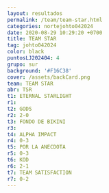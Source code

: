 ```yaml
---
layout: resultados
permalink: /team/team-star.html
categories: nortejohto042024
date: 2020-08-29 10:29:20 +0700
title: TEAM STAR
tag: johto042024
color: black
puntosLJ202404: 4
grupo: sur
background: '#F16C38'
cover: /assets/backCard.png
team: TEAM STAR
abr: TSR
t1: ETERNAL STARLIGHT
r1:
t2: GODS
r2: 2-0
t3: FONDO DE BIKINI
r3:
t4: ALPHA IMPACT
r4: 0-3
t5: POR LA ANECDOTA
r5: 0-3
t6: KOD
r6: 2-1
t7: TEAM SATISFACTION
r7: 0-2
---
```



